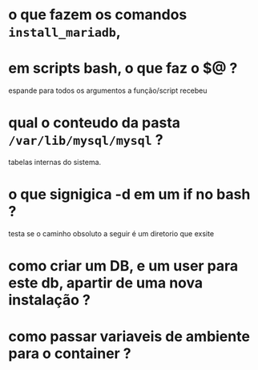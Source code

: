 # o que fazem os comandos `install_mariadb`, 

# em scripts bash, o que faz o $@ ?

espande para todos os argumentos a função/script recebeu

# qual o conteudo da pasta `/var/lib/mysql/mysql` ?

tabelas internas do sistema.

# o que signigica -d em um if no bash ?

testa se o caminho obsoluto a seguir é um diretorio que exsite

# como criar um DB, e um user para este db, apartir de uma nova instalação ?

# como passar variaveis de ambiente para o container ?


